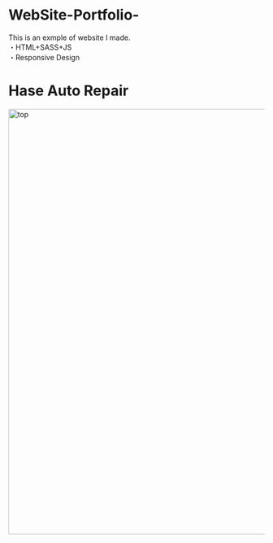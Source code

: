 # WebSite-Portfolio-
This is an exmple of website I made.  
・HTML+SASS+JS  
・Responsive Design  

# Hase Auto Repair

<img width="836" alt="top" src="https://user-images.githubusercontent.com/20366533/33307301-dc38615c-d3ca-11e7-9f37-d38b71479dc9.png">